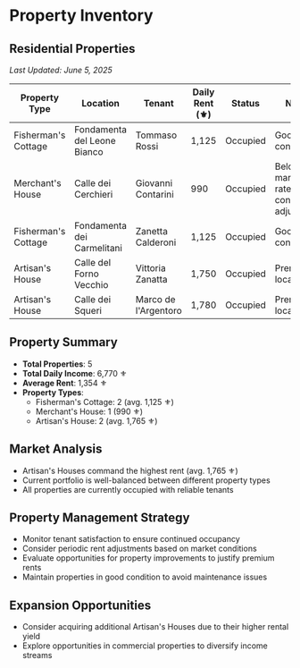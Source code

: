 # Property Inventory

## Residential Properties
*Last Updated: June 5, 2025*

| Property Type | Location | Tenant | Daily Rent (⚜️) | Status | Notes |
|---------------|----------|--------|----------------|--------|-------|
| Fisherman's Cottage | Fondamenta del Leone Bianco | Tommaso Rossi | 1,125 | Occupied | Good condition |
| Merchant's House | Calle dei Cerchieri | Giovanni Contarini | 990 | Occupied | Below market rate, consider adjustment |
| Fisherman's Cottage | Fondamenta dei Carmelitani | Zanetta Calderoni | 1,125 | Occupied | Good condition |
| Artisan's House | Calle del Forno Vecchio | Vittoria Zanatta | 1,750 | Occupied | Premium location |
| Artisan's House | Calle dei Squeri | Marco de l'Argentoro | 1,780 | Occupied | Premium location |

## Property Summary
- **Total Properties**: 5
- **Total Daily Income**: 6,770 ⚜️
- **Average Rent**: 1,354 ⚜️
- **Property Types**:
  - Fisherman's Cottage: 2 (avg. 1,125 ⚜️)
  - Merchant's House: 1 (990 ⚜️)
  - Artisan's House: 2 (avg. 1,765 ⚜️)

## Market Analysis
- Artisan's Houses command the highest rent (avg. 1,765 ⚜️)
- Current portfolio is well-balanced between different property types
- All properties are currently occupied with reliable tenants

## Property Management Strategy
- Monitor tenant satisfaction to ensure continued occupancy
- Consider periodic rent adjustments based on market conditions
- Evaluate opportunities for property improvements to justify premium rents
- Maintain properties in good condition to avoid maintenance issues

## Expansion Opportunities
- Consider acquiring additional Artisan's Houses due to their higher rental yield
- Explore opportunities in commercial properties to diversify income streams
